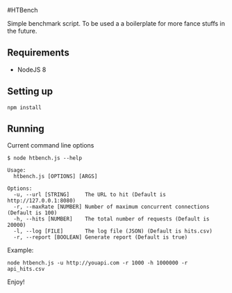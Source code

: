 #HTBench

Simple benchmark script. To be used a a boilerplate for more fance stuffs in the future.


## Requirements

* NodeJS 8

## Setting up

```
npm install
```

## Running

Current command line options

```
$ node htbench.js --help

Usage:
  htbench.js [OPTIONS] [ARGS]

Options:
  -u, --url [STRING]     The URL to hit (Default is http://127.0.0.1:8080)
  -r, --maxRate [NUMBER] Number of maximum concurrent connections (Default is 100)
  -h, --hits [NUMBER]    The total number of requests (Default is 20000)
  -l, --log [FILE]       The log file (JSON) (Default is hits.csv)
  -r, --report [BOOLEAN] Generate report (Default is true)
```

Example:

```
node htbench.js -u http://youapi.com -r 1000 -h 1000000 -r api_hits.csv

```

Enjoy!